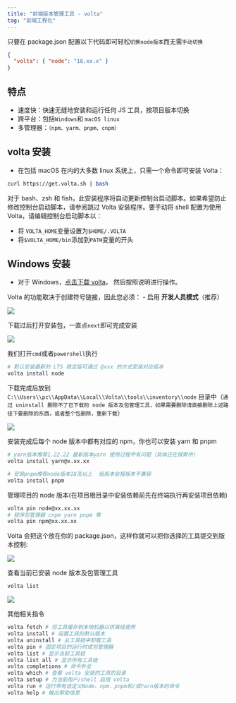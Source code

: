 ```yaml
---
title: "前端版本管理工具 - volta"
tag: "前端工程化"
---
```


只要在 package.json 配置以下代码即可轻松`切换node版本`而无需`手动切换`

```json
{
  "volta": { "node": "18.xx.x" }
}
```

## 特点

- 速度快：快速无缝地安装和运行任何 JS 工具，按项目版本切换
- 跨平台：包括`Windows`和 `macOS linux`
- 多管理器：`（npm、yarm、pnpm、cnpm）`

## volta 安装

- 在包括 macOS 在内的大多数 linux 系统上，只需一个命令即可安装 Volta：

```bash
curl https://get.volta.sh | bash
```

对于 bash、zsh 和 fish，此安装程序将自动更新控制台启动脚本。如果希望防止修改控制台启动脚本，请参阅跳过 Volta 安装程序。要手动将 shell 配置为使用 Volta，请编辑控制台启动脚本以：

- 将 `VOLTA_HOME`变量设置为`$HOME/.VOLTA`
- 将`$VOLTA_HOME/bin`添加到`PATH`变量的开头

## Windows 安装

- 对于 Windows，[点击下载 volta](https://github.com/volta-cli/volta/releases/download/v1.1.1/volta-1.1.1-windows-x86_64.msi)， 然后按照说明进行操作。

Volta 的功能取决于创建符号链接，因此您必须： - 启用 **开发人员模式**（推荐）

![](../imgs/30/01.awebp)

下载过后打开安装包，一直点`next`即可完成安装

![](../imgs/30/02.awebp)

我们打开`cmd`或者`powershell`执行

```bash
# 默认安装最新的 LTS 稳定版可通过 @xxx 的方式安装对应版本
volta install node
```

下载完成后放到 `C:\\Users\\pc\\AppData\\Local\\Volta\\tools\\inventory\\node` 目录中（`通过 uninstall 删除不了已下载的 node 版本及包管理工具，如果需要删除请直接删除上述路径下要删除的东西，或者整个包删除，重新下载`）

![](../imgs/30/03.awebp)

安装完成后每个 node 版本中都有对应的 npm，你也可以安装 yarn 和 pnpm

```bash
# yarn版本推荐1.22.22 最新版本yarn 使用过程中有问题（具体还在探索中）
volta install yarn@x.xx.xx
```

```bash
# 安装pnpm推荐node版本18及以上  低版本会报版本不兼容
volta install pnpm
```

管理项目的 node 版本(在项目根目录中安装依赖前先在终端执行再安装项目依赖)

```bash
volta pin node@xx.xx.xx
# 程序包管理器 cnpm yarn pnpm 等
volta pin npm@xx.xx.xx
```

Volta 会把这个放在你的 package.json，这样你就可以把你选择的工具提交到版本控制:

![](../imgs/30/04.awebp)

查看当前已安装 node 版本及包管理工具

```bash
volta list
```

![](../imgs/30/05.awebp)

其他相关指令

```bash
volta fetch # 将工具缓存到本地机器以供离线使用
volta install # 设置工具的默认版本
volta uninstall # 从工具链中卸载工具
volta pin # 固定项目的运行时或包管理器
volta list # 显示当前工具链
volta list all # 显示所有工具链
volta completions # 命令补全
volta which # 查看 volta 安装的工具的目录
volta setup # 为当前用户/shell 启用 volta
volta run # 运行带有自定义Node、npm、pnpm和/或Yarn版本的命令
volta help # 输出帮助信息
```
